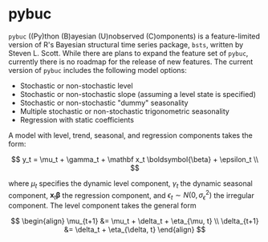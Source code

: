 # pybuc
<code/>pybuc</code> ((Py)thon (B)ayesian (U)nobserved (C)omponents) is a feature-limited version of R's Bayesian structural time series package, <code/>bsts</code>, written by Steven L. Scott. While there are plans to expand the feature set of <code/>pybuc</code>, currently there is no roadmap for the release of new features. The current version of <code/>pybuc</code> includes the following model options: 

<ul>
    <li>Stochastic or non-stochastic level</li>
    <li>Stochastic or non-stochastic slope (assuming a level state is specified)</li>
    <li>Stochastic or non-stochastic "dummy" seasonality</li>
    <li>Multiple stochastic or non-stochastic trigonometric seasonality</li>
    <li>Regression with static coefficients</li>
</ul>

A model with level, trend, seasonal, and regression components takes the form:

$$
y_t = \mu_t + \gamma_t + \mathbf x_t \boldsymbol{\beta} + \epsilon_t \\
$$

where $\mu_t$ specifies the dynamic level component, $\gamma_t$ the dynamic seasonal component, $\mathbf x_t \boldsymbol{\beta}$ the regression component, and $\epsilon_t \sim N(0, \sigma_{\epsilon}^2)$ the irregular component. The level component takes the general form

$$
\begin{align}
    \mu_{t+1} &= \mu_t + \delta_t + \eta_{\mu, t} \\
    \delta_{t+1} &= \delta_t + \eta_{\delta, t}
\end{align}
$$
